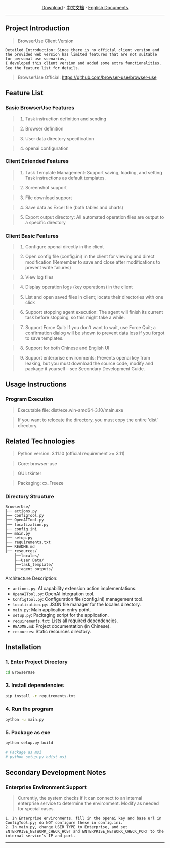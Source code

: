
<p align="center">
  <a href="https://github.com/yincangshiwei/BrowserUse-GUI/releases">Download</a>
  ·
  <a href="https://github.com/yincangshiwei/BrowserUse-GUI/blob/master/README.md">中文文档</a>
  ·
  <a href="https://github.com/yincangshiwei/BrowserUse-GUI/blob/master/README-EN.md">English Documents</a>
</p>

- - -

## Project Introduction

> BrowserUse Client Version

```
Detailed Introduction: Since there is no official client version and the provided web version has limited features that are not suitable for personal use scenarios, 
I developed this client version and added some extra functionalities. See the feature list for details.
```

> BrowserUse Official: https://github.com/browser-use/browser-use

## Feature List

### Basic BrowserUse Features

> 1. Task instruction definition and sending

> 2. Browser definition

> 3. User data directory specification

> 4. openai configuration

### Client Extended Features

> 1. Task Template Management: Support saving, loading, and setting Task instructions as default templates.

> 2. Screenshot support

> 3. File download support

> 4. Save data as Excel file (both tables and charts)

> 5. Export output directory: All automated operation files are output to a specific directory

### Client Basic Features

> 1. Configure openai directly in the client

> 2. Open config file (config.ini) in the client for viewing and direct modification (Remember to save and close after modifications to prevent write failures)

> 3. View log files

> 4. Display operation logs (key operations) in the client

> 5. List and open saved files in client; locate their directories with one click

> 6. Support stopping agent execution: The agent will finish its current task before stopping, so this might take a while.

> 7. Support Force Quit: If you don't want to wait, use Force Quit; a confirmation dialog will be shown to prevent data loss if you forgot to save templates.

> 8. Support for both Chinese and English UI

> 9. Support enterprise environments: Prevents openai key from leaking, but you must download the source code, modify and package it yourself—see Secondary Development Guide.

## Usage Instructions

### Program Execution

> Executable file: dist/exe.win-amd64-3.10/main.exe

> If you want to relocate the directory, you must copy the entire 'dist' directory.

## Related Technologies

> Python version: 3.11.10 (official requirement >= 3.11)

> Core: browser-use

> GUI: tkinter

> Packaging: cx_Freeze

### Directory Structure

```
BrowserUse/
├── actions.py
├── ConfigTool.py
├── OpenAITool.py
├── localization.py
├── config.ini
├── main.py
├── setup.py
├── requirements.txt
├── README.md
├── resources/
    ├──locales/
    ├──User Data/
    ├──task_template/
    ├──agent_outputs/
```

Architecture Description:
- `actions.py`: AI capability extension action implementations.
- `OpenAITool.py`: OpenAI integration tool.
- `ConfigTool.py`: Configuration file (config.ini) management tool.
- `localization.py`: JSON file manager for the locales directory.
- `main.py`: Main application entry point.
- `setup.py`: Packaging script for the application.
- `requirements.txt`: Lists all required dependencies.
- `README.md`: Project documentation (in Chinese).
- `resources`: Static resources directory.

## Installation

### 1. Enter Project Directory
```sh
cd BrowserUse
```

### 3. Install dependencies
```sh
pip install -r requirements.txt
```

### 4. Run the program
```sh
python -u main.py
```

### 5. Package as exe
```sh
python setup.py build

# Package as msi
# python setup.py bdist_msi
```

## Secondary Development Notes

### Enterprise Environment Support

> Currently, the system checks if it can connect to an internal enterprise service to determine the environment. Modify as needed for special cases.

```
1. In Enterprise environments, fill in the openai key and base url in ConfigTool.py; do NOT configure these in config.ini.
2. In main.py, change USER_TYPE to Enterprise, and set ENTERPRISE_NETWORK_CHECK_HOST and ENTERPRISE_NETWORK_CHECK_PORT to the internal service’s IP and port.
```

---
